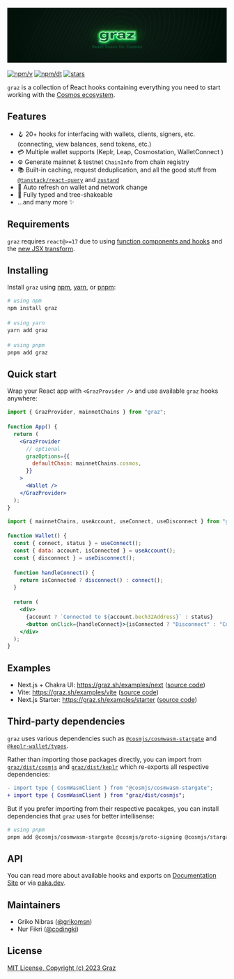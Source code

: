 ![graz](./banner.png)

[![npm/v](https://badgen.net/npm/v/graz)](https://www.npmjs.com/package/graz)
[![npm/dt](https://badgen.net/npm/dt/graz)](https://www.npmjs.com/package/graz)
[![stars](https://badgen.net/github/stars/graz-sh/graz)](https://github.com/graz-sh/graz)

`graz` is a collection of React hooks containing everything you need to start working with the [Cosmos ecosystem](https://cosmos.network/).

## Features

- 🪝 20+ hooks for interfacing with wallets, clients, signers, etc. (connecting, view balances, send tokens, etc.)
- 💳 Multiple wallet supports (Keplr, Leap, Cosmostation, WalletConnect )
- ⚙️ Generate mainnet & testnet `ChainInfo` from chain registry
- 📚 Built-in caching, request deduplication, and all the good stuff from [`@tanstack/react-query`](https://tanstack.com/query) and [`zustand`](https://github.com/pmndrs/zustand)
- 🔄 Auto refresh on wallet and network change
- 👏 Fully typed and tree-shakeable
- ...and many more ✨

## Requirements

`graz` requires `react@>=17` due to using [function components and hooks](https://reactjs.org/blog/2019/02/06/react-v16.8.0.html) and the [new JSX transform](https://reactjs.org/blog/2020/09/22/introducing-the-new-jsx-transform.html).

## Installing

Install `graz` using [npm](https://docs.npmjs.com/cli/v8/commands/npm-install), [yarn](https://yarnpkg.com/cli/add), or [pnpm](https://pnpm.io/cli/install):

```sh
# using npm
npm install graz

# using yarn
yarn add graz

# using pnpm
pnpm add graz
```

## Quick start

Wrap your React app with `<GrazProvider />` and use available `graz` hooks anywhere:

```jsx
import { GrazProvider, mainnetChains } from "graz";

function App() {
  return (
    <GrazProvider
      // optional
      grazOptions={{
        defaultChain: mainnetChains.cosmos,
      }}
    >
      <Wallet />
    </GrazProvider>
  );
}
```

```jsx
import { mainnetChains, useAccount, useConnect, useDisconnect } from "graz";

function Wallet() {
  const { connect, status } = useConnect();
  const { data: account, isConnected } = useAccount();
  const { disconnect } = useDisconnect();

  function handleConnect() {
    return isConnected ? disconnect() : connect();
  }

  return (
    <div>
      {account ? `Connected to ${account.bech32Address}` : status}
      <button onClick={handleConnect}>{isConnected ? "Disconnect" : "Connect"}</button>
    </div>
  );
}
```

## Examples

- Next.js + Chakra UI: https://graz.sh/examples/next ([source code](./example/next/))
- Vite: https://graz.sh/examples/vite ([source code](./example/vite/))
- Next.js Starter: https://graz.sh/examples/starter ([source code](https://github.com/graz-sh/graz/tree/dev/templates/default/))

## Third-party dependencies

`graz` uses various dependencies such as [`@cosmjs/cosmwasm-stargate`](https://www.npmjs.com/package/@cosmjs/cosmwasm-stargate) and [`@keplr-wallet/types`](https://www.npmjs.com/package/@keplr-wallet/types).

Rather than importing those packages directly, you can import from [`graz/dist/cosmjs`](./packages/graz/src/cosmjs.ts) and [`graz/dist/keplr`](./packages/graz/src/keplr.ts) which re-exports all respective dependencies:

```diff
- import type { CosmWasmClient } from "@cosmjs/cosmwasm-stargate";
+ import type { CosmWasmClient } from "graz/dist/cosmjs";
```

But if you prefer importing from their respective pacakges, you can install dependencies that `graz` uses for better intellisense:

```sh
# using pnpm
pnpm add @cosmjs/cosmwasm-stargate @cosmjs/proto-signing @cosmjs/stargate @keplr-wallet/types
```

## API

You can read more about available hooks and exports on [Documentation Site](https://graz.sh/) or via [paka.dev](https://paka.dev/npm/graz).

## Maintainers

- Griko Nibras ([@grikomsn](https://github.com/grikomsn))
- Nur Fikri ([@codingki](https://github.com/codingki))

## License

[MIT License, Copyright (c) 2023 Graz](./LICENSE)
